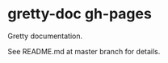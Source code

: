 gretty-doc gh-pages
===================

Gretty documentation.

See README.md at master branch for details.
